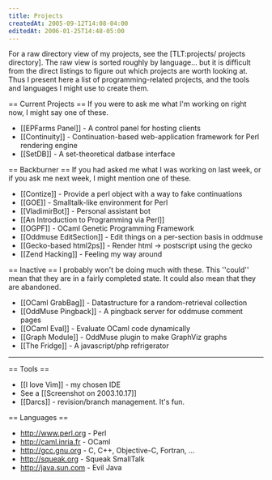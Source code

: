 ```yaml
---
title: Projects
createdAt: 2005-09-12T14:08-04:00
editedAt: 2006-01-25T14:48-05:00
---
```


For a raw directory view of my projects, see the [TLT:projects/ projects directory].  The raw view is sorted roughly by language... but it is difficult from the direct listings to figure out which projects are worth looking at. Thus I present here a list of programming-related projects, and the tools and languages I might use to create them.

== Current Projects ==
If you were to ask me what I'm working on right now, I might say one of these.
* [[EPFarms Panel]] - A control panel for hosting clients
* [[Continuity]] - Continuation-based web-application framework for Perl
rendering engine
* [[SetDB]] - A set-theoretical datbase interface

== Backburner ==
If you had asked me what I was working on last week, or if you ask me next week, I might mention one of these.
* [[Contize]] - Provide a perl object with a way to fake continuations
* [[GOE]] - Smalltalk-like environment for Perl
* [[VladimirBot]] - Personal assistant bot
* [[An Introduction to Programming via Perl]]
* [[OGPF]] - OCaml Genetic Programming Framework
* [[Oddmuse EditSection]] - Edit things on a per-section basis in oddmuse
* [[Gecko-based html2ps]] - Render html -> postscript using the gecko 
* [[Zend Hacking]] - Feeling my way around

== Inactive ==
I probably won't be doing much with these. This ''could'' mean that they are in a fairly completed state. It could also mean that they are abandoned.
* [[OCaml GrabBag]] - Datastructure for a random-retrieval collection
* [[OddMuse Pingback]] - A pingback server for oddmuse comment pages
* [[OCaml Eval]] - Evaluate OCaml code dynamically
* [[Graph Module]] - OddMuse plugin to make GraphViz graphs
* [[The Fridge]] - A javascript/php refrigerator

----

== Tools ==
* [[I love Vim]] - my chosen IDE
* See a [[Screenshot on 2003.10.17]]
* [[Darcs]] - revision/branch management. It's fun.

== Languages ==
* http://www.perl.org - Perl
* http://caml.inria.fr - OCaml
* http://gcc.gnu.org - C, C++, Objective-C, Fortran, ...
* http://squeak.org - Squeak SmallTalk
* http://java.sun.com - Evil Java


